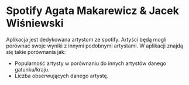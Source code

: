 # Spotify Agata Makarewicz & Jacek Wiśniewski

Aplikacja jest dedykowana artystom ze spotify. Artyści będą mogli porównać swoje wyniki z innymi podobnymi artystami. W aplikacji znajdą się takie porównania jak:

* Popularność artysty w porównaniu do innych artystów danego gatunku/kraju.
* Liczba obserwujących danego artystę.
